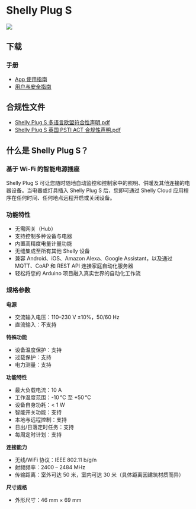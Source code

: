 # Shelly Plug S

![](https://kb.shelly.cloud/__attachments/229146742/image-20220920-070723.png?inst-v=06e25fb6-1df6-4585-801d-931808676f21)

## 下载

### 手册

- [App 使用指南](https://kb.shelly.cloud/__attachments/64061479/App%20Guide?inst-v=06e25fb6-1df6-4585-801d-931808676f21)
- [用户与安全指南](https://kb.shelly.cloud/__attachments/64061479/User%20and%20Safety%20Guide?inst-v=06e25fb6-1df6-4585-801d-931808676f21)

## 合规性文件

- [Shelly Plug S 多语言欧盟符合性声明.pdf](https://kb.shelly.cloud/__attachments/266174494/Shelly%20Plug%20S%20multilingual%20EU%20declaration%20of%20conformity.pdf?inst-v=06e25fb6-1df6-4585-801d-931808676f21)
- [Shelly Plug S 英国 PSTI ACT 合规性声明.pdf](https://kb.shelly.cloud/__attachments/266174494/Shelly%20Plug%20S%20UK%20PSTI%20ACT%20Statement%20of%20compliance.pdf?inst-v=06e25fb6-1df6-4585-801d-931808676f21)

## 什么是 Shelly Plug S？

### 基于 Wi-Fi 的智能电源插座

Shelly Plug S 可让您随时随地自动监控和控制家中的照明、供暖及其他连接的电器设备。当电器或灯具插入 Shelly Plug S 后，您即可通过 Shelly Cloud 应用程序在任何时间、任何地点远程开启或关闭设备。

### 功能特性

- 无需网关（Hub）  
- 支持控制多种设备与电器  
- 内置高精度电量计量功能  
- 无缝集成至所有其他 Shelly 设备  
- 兼容 Android、iOS、Amazon Alexa、Google Assistant，以及通过 MQTT、CoAP 和 REST API 连接家庭自动化服务器  
- 轻松将您的 Arduino 项目融入真实世界的自动化工作流  

### 规格参数

**电源**

- 交流输入电压：110–230 V ±10%，50/60 Hz  
- 直流输入：不支持  

**特殊功能**

- 设备温度保护：支持  
- 过载保护：支持  
- 电力测量：支持  

**功能特性**

- 最大负载电流：10 A  
- 工作温度范围：-10 °C 至 +50 °C  
- 设备自身功耗：< 1 W  
- 智能开关功能：支持  
- 本地与远程控制：支持  
- 日出/日落定时任务：支持  
- 每周定时计划：支持  

**连接能力**

- 无线/WiFi 协议：IEEE 802.11 b/g/n  
- 射频频率：2400 – 2484 MHz  
- 传输距离：室外可达 50 米，室内可达 30 米（具体距离因建筑材质而异）  

**尺寸规格**

- 外形尺寸：46 mm × 69 mm